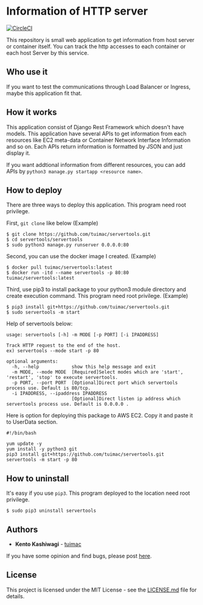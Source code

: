 # Information of HTTP server

[![CircleCI](https://circleci.com/gh/tuimac/servertools.svg?style=shield)](https://circleci.com/gh/tuimac/servertools)

This repository is small web application to get information from host server or container itself.
You can track the http accesses to each container or each host Server by this service.

## Who use it

If you want to test the communications through Load Balancer or Ingress,
maybe this application fit that.

## How it works

This application consist of Django Rest Framework which doesn't have models.
This application have several APIs to get information from each resources like EC2 meta-data or 
Container Network Interface Information and so on.
Each APIs return information is formatted by JSON and just display it.

If you want addtional information from different resources,
you can add APIs by `python3 manage.py startapp <resource name>`.

## How to deploy

There are three ways to deploy this application. This program need root privilege.

First, `git clone` like below
(Example)
```
$ git clone https://github.com/tuimac/servertools.git
$ cd servertools/servertools
$ sudo python3 manage.py runserver 0.0.0.0:80
```

Second, you can use the docker image I created.
(Example)
```
$ docker pull tuimac/servertools:latest
$ docker run -itd --name servertools -p 80:80 tuimac/servertools:latest
```

Third, use pip3 to install package to your python3 module directory and
create execution command. This program need root privilege.
(Example)
```
$ pip3 install git+https://github.com/tuimac/servertools.git
$ sudo servertools -m start
```
Help of servertools below:

```
usage: servertools [-h] -m MODE [-p PORT] [-i IPADDRESS]

Track HTTP request to the end of the host. 
ex) servertools --mode start -p 80

optional arguments:
  -h, --help            show this help message and exit
  -m MODE, --mode MODE  [Required]Select modes which are 'start', 'restart', 'stop' to execute servertools.
  -p PORT, --port PORT  [Optional]Direct port which servertools process use. Default is 80/tcp.
  -i IPADDRESS, --ipaddress IPADDRESS
                        [Optional]Direct listen ip address which servertools process use. Default is 0.0.0.0 .
```
Here is option for deploying this package to AWS EC2. Copy it and paste it to UserData section.

```
#!/bin/bash

yum update -y
yum install -y python3 git
pip3 install git+https://github.com/tuimac/servertools.git
servertools -m start -p 80
```
## How to uninstall

It's easy if you use `pip3`. 
This program deployed to the location need root privilege.

```
$ sudo pip3 uninstall servertools
```

## Authors

* **Kento Kashiwagi** - [tuimac](https://github.com/tuimac)

If you have some opinion and find bugs, please post [here](https://github.com/tuimac/servertools/issues).

## License

This project is licensed under the MIT License - see the [LICENSE.md](https://github.com/tuimac/servertools/LICENSE.md) file for details.
